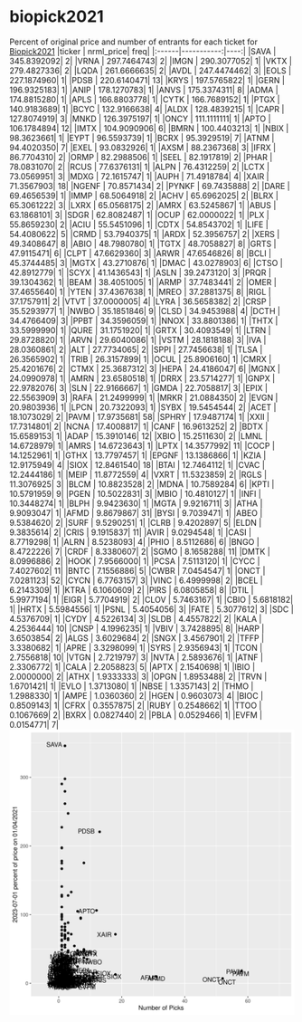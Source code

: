 # biopick2021
Percent of original price and number of entrants for each ticket for [Biopick2021](https://twitter.com/hashtag/Biopick2021)
|ticker |  nrml_price| freq|
|:------|-----------:|----:|
|SAVA   | 345.8392092|    2|
|VRNA   | 297.7464743|    2|
|IMGN   | 290.3077052|    1|
|VKTX   | 279.4827336|    2|
|LQDA   | 261.6666635|    2|
|AVDL   | 247.4474462|    3|
|EOLS   | 227.1874960|    1|
|PDSB   | 220.6140471|   13|
|KRYS   | 197.5765822|    1|
|GERN   | 196.9325183|    1|
|ANIP   | 178.1270783|    1|
|ANVS   | 175.3374311|    8|
|ADMA   | 174.8815280|    1|
|APLS   | 166.8803778|    1|
|CYTK   | 166.7689152|    1|
|PTGX   | 140.9183689|    1|
|BCYC   | 132.9166638|    4|
|ALDX   | 128.4839215|    1|
|CAPR   | 127.8074919|    3|
|MNKD   | 126.3975197|    1|
|ONCY   | 111.1111111|    1|
|APTO   | 106.1784894|   12|
|IMTX   | 104.9090906|    6|
|BMRN   | 100.4403213|    1|
|NBIX   |  98.3623661|    1|
|EYPT   |  96.5593739|    1|
|BCRX   |  95.3929519|    7|
|ATNM   |  94.4020350|    7|
|EXEL   |  93.0832926|    1|
|AXSM   |  88.2367368|    3|
|IFRX   |  86.7704310|    2|
|ORMP   |  82.2988506|    1|
|SEEL   |  82.1917819|    2|
|PHAR   |  78.0831070|    2|
|RCUS   |  77.6376131|    1|
|ALPN   |  76.4312259|    2|
|LCTX   |  73.0569951|    3|
|MDXG   |  72.1615747|    1|
|AUPH   |  71.4918784|    4|
|XAIR   |  71.3567903|   18|
|NGENF  |  70.8571434|    2|
|PYNKF  |  69.7435888|    2|
|DARE   |  69.4656539|    1|
|IMMP   |  68.5064918|    2|
|ACHV   |  65.6962025|    2|
|BLRX   |  65.3061222|    3|
|LXRX   |  65.0568175|    2|
|AMRX   |  63.5245867|    1|
|ABUS   |  63.1868101|    3|
|SDGR   |  62.8082487|    1|
|OCUP   |  62.0000022|    1|
|PLX    |  55.8659230|    2|
|ACIU   |  55.5451096|    1|
|CDTX   |  54.8543702|    1|
|LIFE   |  54.4080622|    5|
|CRMD   |  53.7940375|    1|
|ARDX   |  52.3956757|    2|
|XERS   |  49.3408647|    8|
|ABIO   |  48.7980780|    1|
|TGTX   |  48.7058827|    8|
|GRTS   |  47.9115471|    6|
|CLPT   |  47.6629360|    3|
|ARWR   |  47.6546826|    8|
|BCLI   |  45.3744485|    3|
|MGTX   |  43.2710876|    1|
|DMAC   |  43.0278903|    6|
|CTSO   |  42.8912779|    1|
|SCYX   |  41.1436543|    1|
|ASLN   |  39.2473120|    3|
|PRQR   |  39.1304362|    1|
|BEAM   |  38.4051005|    1|
|ARMP   |  37.7483441|    2|
|OMER   |  37.4655640|    1|
|YTEN   |  37.4367638|    1|
|MREO   |  37.2881375|    8|
|RIGL   |  37.1757911|    2|
|VTVT   |  37.0000005|    4|
|LYRA   |  36.5658382|    2|
|CRSP   |  35.5293977|    1|
|NWBO   |  35.1851846|    9|
|CLSD   |  34.9453988|    4|
|DCTH   |  34.4766409|    3|
|PPBT   |  34.3596059|    1|
|NNOX   |  33.8801386|    1|
|THTX   |  33.5999990|    1|
|QURE   |  31.1751920|    1|
|GRTX   |  30.4093549|    1|
|LTRN   |  29.8728820|    1|
|ARVN   |  29.6040086|    1|
|VSTM   |  28.1818188|    3|
|IVA    |  28.0360861|    2|
|ALT    |  27.7734065|    2|
|SPPI   |  27.7456638|    1|
|TLSA   |  26.3565902|    1|
|TRIB   |  26.3157899|    1|
|OCUL   |  25.8906160|    1|
|CMRX   |  25.4201676|    2|
|CTMX   |  25.3687312|    3|
|HEPA   |  24.4186047|    6|
|MGNX   |  24.0990978|    1|
|AMRN   |  23.6580518|    1|
|DRRX   |  23.5714277|    1|
|GNPX   |  22.9782076|    3|
|SLN    |  22.9166667|    1|
|GMDA   |  22.7058817|    3|
|EPIX   |  22.5563909|    3|
|RAFA   |  21.2499999|    1|
|MRKR   |  21.0884350|    2|
|EVGN   |  20.9803936|    1|
|LPCN   |  20.7322093|    1|
|SYBX   |  19.5454544|    2|
|ACET   |  18.1073029|    2|
|PAVM   |  17.9735681|   58|
|SPHRY  |  17.9487174|    1|
|XXII   |  17.7314801|    2|
|NCNA   |  17.4008817|    1|
|CANF   |  16.9613252|    2|
|BDTX   |  15.6589153|    1|
|ADAP   |  15.3910146|   12|
|XBIO   |  15.2511630|    2|
|LMNL   |  14.6728979|    1|
|AMRS   |  14.6723643|    1|
|LPTX   |  14.3577992|   11|
|COCP   |  14.1252961|    1|
|GTHX   |  13.7797457|    1|
|EPGNF  |  13.1386866|    1|
|KZIA   |  12.9175949|    4|
|SIOX   |  12.8461540|   18|
|BTAI   |  12.7464112|    1|
|CVAC   |  12.2444186|    1|
|MEIP   |  11.8772559|    4|
|VXRT   |  11.5323859|    2|
|RGLS   |  11.3076925|    3|
|BLCM   |  10.8823528|    2|
|MDNA   |  10.7589284|    6|
|KPTI   |  10.5791959|    9|
|PGEN   |  10.5022831|    3|
|MBIO   |  10.4810127|    1|
|INFI   |  10.3448274|    1|
|BLPH   |   9.9423630|    1|
|MGTA   |   9.9216711|    3|
|ATHA   |   9.9093047|    1|
|AFMD   |   9.8679867|   31|
|BYSI   |   9.7039471|    1|
|ABEO   |   9.5384620|    2|
|SURF   |   9.5290251|    1|
|CLRB   |   9.4202897|    5|
|ELDN   |   9.3835614|    2|
|CRIS   |   9.1915837|   11|
|AVIR   |   9.0294548|    1|
|CASI   |   8.7719298|    1|
|ALRN   |   8.5238093|    4|
|PHIO   |   8.5112686|    6|
|BNGO   |   8.4722226|    7|
|CRDF   |   8.3380607|    2|
|SGMO   |   8.1658288|   11|
|DMTK   |   8.0996886|    2|
|HOOK   |   7.9566000|    1|
|PCSA   |   7.5113120|    1|
|CYCC   |   7.4027602|   11|
|BNTC   |   7.1556886|    5|
|CWBR   |   7.0454547|    1|
|ONCT   |   7.0281123|   52|
|CYCN   |   6.7763157|    3|
|VINC   |   6.4999998|    2|
|BCEL   |   6.2143309|    1|
|KTRA   |   6.1060609|    2|
|PIRS   |   6.0805858|    8|
|DTIL   |   5.9977194|    1|
|EIGR   |   5.7704919|    2|
|CLOV   |   5.7463167|    1|
|CBIO   |   5.6818182|    1|
|HRTX   |   5.5984556|    1|
|PSNL   |   5.4054056|    3|
|FATE   |   5.3077612|    3|
|SDC    |   4.5376709|    1|
|CYDY   |   4.5226134|    3|
|SLDB   |   4.4557822|    2|
|KALA   |   4.2536444|   10|
|CNSP   |   4.1996235|    1|
|VBIV   |   3.7428895|    8|
|HARP   |   3.6503854|    2|
|ALGS   |   3.6029684|    2|
|SNGX   |   3.4567901|    2|
|TFFP   |   3.3380682|    1|
|APRE   |   3.3298099|    1|
|SYRS   |   2.9356943|    1|
|TCON   |   2.7556818|   10|
|VTGN   |   2.7219797|    3|
|NVTA   |   2.5893676|    1|
|ATNF   |   2.3306772|    1|
|CALA   |   2.2058823|    5|
|APTX   |   2.1540698|    1|
|IBIO   |   2.0000000|    2|
|ATHX   |   1.9333333|    3|
|OPGN   |   1.8953488|    2|
|TRVN   |   1.6701421|    1|
|EVLO   |   1.3713080|    1|
|NBSE   |   1.3357143|    2|
|THMO   |   1.2988330|    1|
|AMPE   |   1.0360360|    2|
|HGEN   |   0.9603073|    4|
|BIOC   |   0.8509143|    1|
|CFRX   |   0.3557875|    2|
|RUBY   |   0.2548662|    1|
|TTOO   |   0.1067669|    2|
|BXRX   |   0.0827440|    2|
|PBLA   |   0.0529466|    1|
|EVFM   |   0.0154771|    7|
![retvspicks](biopicks.png?raw=true)
